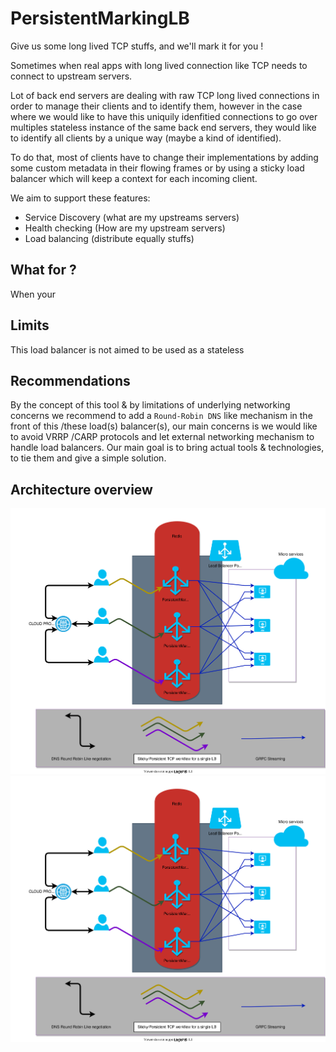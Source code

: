 # PersistentMarkingLB
Give us some long lived TCP stuffs, and we'll mark it for you !

Sometimes when real apps with long lived connection like TCP needs to connect
 to upstream servers.
 
Lot of back end servers are dealing with raw TCP long lived connections in
 order to manage their clients and to identify them, however in the case
  where we would like to have this uniquily idenfitied connections to go over
   multiples stateless instance of the same back end servers, they would like
    to identify all clients by a unique way (maybe a kind of identified).
    
To do that, most of clients have to change their implementations by adding
 some custom metadata in their flowing frames or by using a sticky load
 balancer which will keep a context for each incoming client.
 
We aim to support these features:

- Service Discovery (what are my upstreams servers)
- Health checking (How are my upstream servers)
- Load balancing (distribute equally stuffs)



## What for ?

When your 

## Limits

This load balancer is not aimed to be used as a stateless 

## Recommendations

By the concept of this tool & by limitations of underlying networking concerns
we recommend to add a `Round-Robin DNS` like mechanism in the front of this
/these load(s) balancer(s), our main concerns is we would like to avoid VRRP
/CARP protocols and let external networking mechanism to handle load balancers.
Our main goal is to bring actual tools & technologies, to tie them and give a
 simple solution.
 
 ## Architecture overview
 
 ![Architecture overview](./PersistentMarkingLB_architecture_overview.svg)
 <img src="./PersistentMarkingLB_architecture_overview.svg">
 